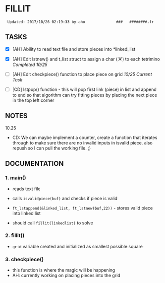 # FILLIT

     Updated: 2017/10/26 02:19:33 by aho              ###   ########.fr         

## TASKS

- [X] [AH] Ability to read text file and store pieces into *linked_list

- [X] [AH] Edit lstnew() and t_list struct to assign a char ('A') to each tetrimino *Completed 10/25*

- [ ] [AH] Edit checkpiece() function to place piece on grid  *10/25 Current Task*

- [ ] [CD] lstpop() function - this will pop first link (piece) in list and append to end so that algorithm can try fitting pieces by placing the next piece in the top left corner

## NOTES

10.25
- CD: We can maybe implement a counter, create a function that iterates through to make sure there are no invalid inputs in isvalid piece. also repush so I can pull the working file. ;)


## DOCUMENTATION

### 1. main()

- reads text file 

- calls `isvalidpiece(buf)` and checks if piece is valid 

- `ft_lstappend(&linked_list, ft_lstnew(buf,22))` - stores valid piece into linked list

- should call `fillit(linkedlist)` to solve

### 2. fillit()

- `grid` variable created and initialized as smallest possible square

### 3. checkpiece()

- this function is where the magic will be happening
- AH: currently working on placing pieces into the grid